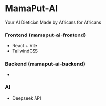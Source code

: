 # MamaPut-AI
Your AI Dietician Made by Africans for Africans

### Frontend (mamaput-ai-frontend)
- React + Vite
- TailwindCSS

### Backend (mamaput-ai-backend)
- 

### AI 
- Deepseek API